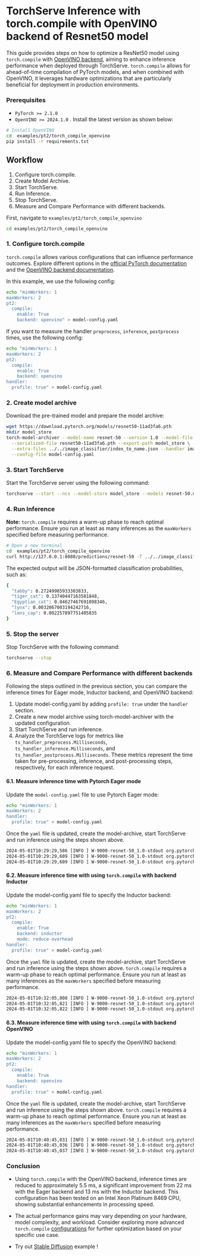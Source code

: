 
# TorchServe Inference with torch.compile with OpenVINO backend of Resnet50 model

This guide provides steps on how to optimize a ResNet50 model using `torch.compile` with [OpenVINO backend](https://docs.openvino.ai/2024/openvino-workflow/torch-compile.html), aiming to enhance inference performance when deployed through TorchServe. `torch.compile` allows for ahead-of-time compilation of PyTorch models, and when combined with OpenVINO, it leverages hardware optimizations that are particularly beneficial for deployment in production environments.

### Prerequisites
- `PyTorch >= 2.1.0`
- `OpenVINO >= 2024.1.0` . Install the latest version as shown below:

```bash
# Install OpenVINO
cd  examples/pt2/torch_compile_openvino
pip install -r requirements.txt
```

## Workflow
1. Configure torch.compile.
1. Create Model Archive.
1. Start TorchServe.
1. Run Inference.
1. Stop TorchServe.
1. Measure and Compare Performance with different backends.

First, navigate to `examples/pt2/torch_compile_openvino`
```bash
cd examples/pt2/torch_compile_openvino
```

### 1. Configure torch.compile

`torch.compile` allows various configurations that can influence performance outcomes. Explore different options in the [official PyTorch documentation](https://pytorch.org/docs/stable/generated/torch.compile.html) and the [OpenVINO backend documentation](https://docs.openvino.ai/2024/openvino-workflow/torch-compile.html).


In this example, we use the following config:

```bash
echo "minWorkers: 1
maxWorkers: 2
pt2:
  compile:
    enable: True
    backend: openvino" > model-config.yaml
```

If you want to measure the handler `preprocess`, `inference`, `postprocess` times, use the following config:

```bash
echo "minWorkers: 1
maxWorkers: 2
pt2:
  compile:
    enable: True
    backend: openvino
handler:
  profile: true" > model-config.yaml
```

### 2. Create model archive

Download the pre-trained model and prepare the model archive:
```bash
wget https://download.pytorch.org/models/resnet50-11ad3fa6.pth
mkdir model_store
torch-model-archiver --model-name resnet-50 --version 1.0 --model-file model.py \
  --serialized-file resnet50-11ad3fa6.pth --export-path model_store \
  --extra-files ../../image_classifier/index_to_name.json --handler image_classifier \
  --config-file model-config.yaml
```

### 3. Start TorchServe

Start the TorchServe server using the following command:
```bash
torchserve --start --ncs --model-store model_store --models resnet-50.mar
```

### 4. Run Inference

**Note:** `torch.compile` requires a warm-up phase to reach optimal performance. Ensure you run at least as many inferences as the `maxWorkers` specified before measuring performance.

```bash
# Open a new terminal
cd  examples/pt2/torch_compile_openvino
curl http://127.0.0.1:8080/predictions/resnet-50 -T ../../image_classifier/kitten.jpg
```

The expected output will be JSON-formatted classification probabilities, such as:

```bash
{
  "tabby": 0.27249985933303833,
  "tiger_cat": 0.13740447163581848,
  "Egyptian_cat": 0.04627467691898346,
  "lynx": 0.0032067003194242716,
  "lens_cap": 0.002257897751405835
}
```

### 5. Stop the server
Stop TorchServe with the following command:

```bash
torchserve --stop
```

### 6. Measure and Compare Performance with different backends

Following the steps outlined in the previous section, you can compare the inference times for Eager mode, Inductor backend, and OpenVINO backend:

1. Update model-config.yaml by adding `profile: true` under the `handler` section.
1. Create a new model archive using torch-model-archiver with the updated configuration.
1. Start TorchServe and run inference.
1. Analyze the TorchServe logs for metrics like `ts_handler_preprocess.Milliseconds`, `ts_handler_inference.Milliseconds`, and `ts_handler_postprocess.Milliseconds`. These metrics represent the time taken for pre-processing, inference, and post-processing steps, respectively, for each inference request.

#### 6.1. Measure inference time with Pytorch Eager mode

Update the `model-config.yaml` file to use Pytorch Eager mode:

```bash
echo "minWorkers: 1
maxWorkers: 2
handler:
  profile: true" > model-config.yaml
```

Once the `yaml` file is updated, create the model-archive, start TorchServe and run inference using the steps shown above.

```bash
2024-05-01T10:29:29,586 [INFO ] W-9000-resnet-50_1.0-stdout org.pytorch.serve.wlm.WorkerLifeCycle - result=[METRICS]ts_handler_preprocess.Milliseconds:5.254030227661133|#ModelName:resnet-50,Level:Model|#type:GAUGE|#hostname:MDSATSM002ARC,1714559369,fd3743e0-9c89-41b2-9972-c1f403872113, pattern=[METRICS]
2024-05-01T10:29:29,609 [INFO ] W-9000-resnet-50_1.0-stdout org.pytorch.serve.wlm.WorkerLifeCycle - result=[METRICS]ts_handler_inference.Milliseconds:22.122859954833984|#ModelName:resnet-50,Level:Model|#type:GAUGE|#hostname:MDSATSM002ARC,1714559369,fd3743e0-9c89-41b2-9972-c1f403872113, pattern=[METRICS]
2024-05-01T10:29:29,609 [INFO ] W-9000-resnet-50_1.0-stdout org.pytorch.serve.wlm.WorkerLifeCycle - result=[METRICS]ts_handler_postprocess.Milliseconds:0.057220458984375|#ModelName:resnet-50,Level:Model|#type:GAUGE|#hostname:MDSATSM002ARC,1714559369,fd3743e0-9c89-41b2-9972-c1f403872113, pattern=[METRICS]
```

#### 6.2. Measure inference time with using `torch.compile` with backend Inductor

Update the model-config.yaml file to specify the Inductor backend:

```bash
echo "minWorkers: 1
maxWorkers: 2
pt2:
  compile:
    enable: True
    backend: inductor
    mode: reduce-overhead
handler:
  profile: true" > model-config.yaml
```

Once the `yaml` file is updated, create the model-archive, start TorchServe and run inference using the steps shown above.
`torch.compile` requires a warm-up phase to reach optimal performance. Ensure you run at least as many inferences as the `maxWorkers` specified before measuring performance.

```bash
2024-05-01T10:32:05,808 [INFO ] W-9000-resnet-50_1.0-stdout org.pytorch.serve.wlm.WorkerLifeCycle - result=[METRICS]ts_handler_preprocess.Milliseconds:5.209445953369141|#ModelName:resnet-50,Level:Model|#type:GAUGE|#hostname:MDSATSM002ARC,1714559525,9f84ea11-7b77-40e3-bf2c-926746db9c6f, pattern=[METRICS]
2024-05-01T10:32:05,821 [INFO ] W-9000-resnet-50_1.0-stdout org.pytorch.serve.wlm.WorkerLifeCycle - result=[METRICS]ts_handler_inference.Milliseconds:12.910842895507812|#ModelName:resnet-50,Level:Model|#type:GAUGE|#hostname:MDSATSM002ARC,1714559525,9f84ea11-7b77-40e3-bf2c-926746db9c6f, pattern=[METRICS]
2024-05-01T10:32:05,822 [INFO ] W-9000-resnet-50_1.0-stdout org.pytorch.serve.wlm.WorkerLifeCycle - result=[METRICS]ts_handler_postprocess.Milliseconds:0.06079673767089844|#ModelName:resnet-50,Level:Model|#type:GAUGE|#hostname:MDSATSM002ARC,1714559525,9f84ea11-7b77-40e3-bf2c-926746db9c6f, pattern=[METRICS]
```

#### 6.3. Measure inference time with using `torch.compile` with backend OpenVINO

Update the model-config.yaml file to specify the OpenVINO backend:

```bash
echo "minWorkers: 1
maxWorkers: 2
pt2:
  compile:
    enable: True
    backend: openvino
handler:
  profile: true" > model-config.yaml
```

Once the `yaml` file is updated, create the model-archive, start TorchServe and run inference using the steps shown above.
`torch.compile` requires a warm-up phase to reach optimal performance. Ensure you run at least as many inferences as the `maxWorkers` specified before measuring performance.

```bash
2024-05-01T10:40:45,031 [INFO ] W-9000-resnet-50_1.0-stdout org.pytorch.serve.wlm.WorkerLifeCycle - result=[METRICS]ts_handler_preprocess.Milliseconds:5.637407302856445|#ModelName:resnet-50,Level:Model|#type:GAUGE|#hostname:MDSATSM002ARC,1714560045,7fffdb96-7022-495d-95bb-8dd0b17bf30a, pattern=[METRICS]
2024-05-01T10:40:45,036 [INFO ] W-9000-resnet-50_1.0-stdout org.pytorch.serve.wlm.WorkerLifeCycle - result=[METRICS]ts_handler_inference.Milliseconds:5.518198013305664|#ModelName:resnet-50,Level:Model|#type:GAUGE|#hostname:MDSATSM002ARC,1714560045,7fffdb96-7022-495d-95bb-8dd0b17bf30a, pattern=[METRICS]
2024-05-01T10:40:45,037 [INFO ] W-9000-resnet-50_1.0-stdout org.pytorch.serve.wlm.WorkerLifeCycle - result=[METRICS]ts_handler_postprocess.Milliseconds:0.06508827209472656|#ModelName:resnet-50,Level:Model|#type:GAUGE|#hostname:MDSATSM002ARC,1714560045,7fffdb96-7022-495d-95bb-8dd0b17bf30a, pattern=[METRICS]
```

### Conclusion

- Using `torch.compile` with the OpenVINO backend, inference times are reduced to approximately 5.5 ms, a significant improvement from 22 ms with the Eager backend and 13 ms with the Inductor backend. This configuration has been tested on an Intel Xeon Platinum 8469 CPU, showing substantial enhancements in processing speed.

- The actual performance gains may vary depending on your hardware, model complexity, and workload. Consider exploring more advanced `torch.compile` [configurations](https://docs.openvino.ai/2024/openvino-workflow/torch-compile.html) for further optimization based on your specific use case.

- Try out [Stable Diffusion](./stable_diffusion/) example !
